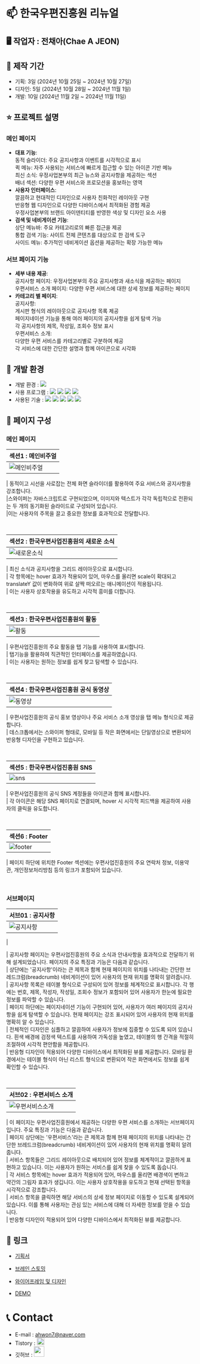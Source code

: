 # 📫 한국우편진흥원 리뉴얼

## 🖥 작업자 : 전채아(Chae A JEON)

## 📅 제작 기간
- 기획: 3일 (2024년 10월 25일 ~ 2024년 10월 27일)
- 디자인: 5일 (2024년 10월 28일 ~ 2024년 11월 1일)
- 개발: 10일 (2024년 11월 2일 ~ 2024년 11월 11일)

## ⭐️ 프로젝트 설명

### 메인 페이지 
- <b>대표 기능</b>: <br>
           동적 슬라이더: 주요 공지사항과 이벤트를 시각적으로 표시<br>
           퀵 메뉴: 자주 사용되는 서비스에 빠르게 접근할 수 있는 아이콘 기반 메뉴<br>
           최신 소식: 우정사업본부의 최근 뉴스와 공지사항을 제공하는 섹션<br>
           배너 섹션: 다양한 우편 서비스와 프로모션을 홍보하는 영역<br>
- <b>사용자 인터페이스</b>:<br>
                   깔끔하고 현대적인 디자인으로 사용자 친화적인 레이아웃 구현<br>
                   반응형 웹 디자인으로 다양한 디바이스에서 최적화된 경험 제공<br>
                   우정사업본부의 브랜드 아이덴티티를 반영한 색상 및 디자인 요소 사용<br>
- <b>검색 및 네비게이션 기능</b>:<br>
                        상단 메뉴바: 주요 카테고리로의 빠른 접근을 제공<br>
                        통합 검색 기능: 사이트 전체 콘텐츠를 대상으로 한 검색 도구<br>
                        사이드 메뉴: 추가적인 네비게이션 옵션을 제공하는 확장 가능한 메뉴<br>

### 서브 페이지 기능

- <b>세부 내용 제공</b>:<br>
  공지사항 페이지: 우정사업본부의 주요 공지사항과 새소식을 제공하는 페이지<br>
  우편서비스 소개 페이지: 다양한 우편 서비스에 대한 상세 정보를 제공하는 페이지<br>
- <b>카테고리 별 페이지</b>: <br>
공지사항:<br>
게시판 형식의 레이아웃으로 공지사항 목록 제공<br>
페이지네이션 기능을 통해 여러 페이지의 공지사항을 쉽게 탐색 가능<br>
각 공지사항의 제목, 작성일, 조회수 정보 표시<br>
우편서비스 소개:<br>
다양한 우편 서비스를 카테고리별로 구분하여 제공<br>
각 서비스에 대한 간단한 설명과 함께 아이콘으로 시각화


## 💾 개발 환경

- 개발 환경 : <img src="https://img.shields.io/badge/windows10-0078D6?style=flat-square&logo=windows10&logoColor=white"/>
- 사용 프로그램 : <img src="https://img.shields.io/badge/Vs code-007ACC?style=flat-square&logo=visualstudiocode&logoColor=white"/> <img src="https://img.shields.io/badge/Photoshop-31A8FF?style=flat-square&logo=adobephotoshop&logoColor=white"/> <img src="https://img.shields.io/badge/Illustrator-f8a829?style=flat-square&logo=adobeillustrator&logoColor=white"/> <img src="https://img.shields.io/badge/figma-F24E1E?style=flat-square&logo=figma&logoColor=white"/>
- 사용된 기술 :
  <img src="https://img.shields.io/badge/html5-E34F26?style=flat-square&logo=html5&logoColor=white"> <img src="https://img.shields.io/badge/css3-1572B6?style=flat-square&logo=css3&logoColor=white"> <img src="https://img.shields.io/badge/jQuery-0769AD?style=flat-square&logo=jQuery&logoColor=white"> <img src="https://img.shields.io/badge/JavaScript-F7DF1E?style=flat-square&logo=JavaScript&logoColor=white"> <img src="https://img.shields.io/badge/Swiper-6332F6?style=flat-square&logo=Swiper&logoColor=white">



## 📝 페이지 구성

### 메인 페이지

| 섹션1 : 메인비주얼                                                                                                      |
| :---------------------------------------------------------------------------------------------------------------------- |
| ![메인비주얼](https://github.com/user-attachments/assets/c0f27616-bf4c-40eb-8ae3-2281e73f27bb) |

| 동적이고 시선을 사로잡는 전체 화면 슬라이더를 활용하여 주요 서비스와 공지사항을 강조합니다.<br> 
|스와이퍼는 자바스크립트로 구현되었으며, 이미지와 텍스트가 각각 독립적으로 전환되는 두 개의 동기화된 슬라이드로 구성되어 있습니다.<br> 
|이는 사용자의 주목을 끌고 중요한 정보를 효과적으로 전달합니다.

<br>

| 섹션2 : 한국우편사업진흥원의 새로운 소식                                                                                           |
| :------------------------------------------------------------------------------------------------------------------------ |
| ![새로운소식](https://github.com/user-attachments/assets/d523ced6-6f95-4ae8-aab6-5f7f628b6ed6) |

| 최신 소식과 공지사항을 그리드 레이아웃으로 표시합니다. <br>
| 각 항목에는 hover 효과가 적용되어 있어, 마우스를 올리면 scale이 확대되고 translateY 값이 변화하여 위로 살짝 떠오르는 애니메이션이 적용됩니다.<br> 
| 이는 사용자 상호작용을 유도하고 시각적 흥미를 더합니다.

<br>

| 섹션3 : 한국우편사업진흥원의 활동                                                                                                          |
| :----------------------------------------------------------------------------------------------------------------------- |
| ![활동](https://github.com/user-attachments/assets/d2ee819f-bcbd-48ed-b882-1b9a5903cea3) |

| 우편사업진흥원의 주요 활동을 탭 기능를 사용하여 표시합니다.<br> 
| 탭기능을 활용하여 직관적인 인터페이스를 제공하였습니다.<br> 
| 이는 사용자는 원하는 정보를 쉽게 찾고 탐색할 수 있습니다.

<br>

| 섹션4 : 한국우편사업진흥원 공식 동영상                                                                                                           |
| :--------------------------------------------------------------------------------------------------------------------- |
| ![동영상](https://github.com/user-attachments/assets/4650b2e3-4c30-4a4a-9c22-6edeedb9422c) |

| 우편사업진흥원의 공식 홍보 영상이나 주요 서비스 소개 영상을 탭 메뉴 형식으로 제공합니다.<br> 
| 데스크톱에서는 스와이퍼 형태로, 모바일 등 작은 화면에서는 단일영상으로 변환되어 반응형 디자인을 구현하고 있습니다.

<br>

| 섹션5 : 한국우편사업진흥원 SNS                                                                                                        |
| :------------------------------------------------------------------------------------------------------------------------ |
| ![sns](https://github.com/user-attachments/assets/dbf7974f-6958-45c3-80d6-9f760aea3f1c) |

| 우편사업진흥원의 공식 SNS 계정들을 아이콘과 함께 표시합니다.<br> 
| 각 아이콘은 해당 SNS 페이지로 연결되며, hover 시 시각적 피드백을 제공하여 사용자의 클릭을 유도합니다.

<br>

| 섹션6 : Footer                                                                                                           |
| :------------------------------------------------------------------------------------------------------------------------------ |
| ![footer](https://github.com/user-attachments/assets/65427da5-f7ca-4e83-9d6a-6c890ae4e959) |

|  페이지 하단에 위치한 Footer 섹션에는 우편사업진흥원의 주요 연락처 정보, 이용약관, 개인정보처리방침 등의 링크가 포함되어 있습니다.

<br>

### 서브페이지

| 서브01 : 공지사항                                                                                                        |
| :------------------------------------------------------------------------------------------------------------------------ |
| ![공지사항](https://github.com/user-attachments/assets/94aa0909-fb89-4366-9561-a770db96ef60)
|

| 공지사항 페이지는 우편사업진흥원의 주요 소식과 안내사항을 효과적으로 전달하기 위해 설계되었습니다. 페이지의 주요 특징과 기능은 다음과 같습니다.<br> 
| 상단에는 '공지사항'이라는 큰 제목과 함께 현재 페이지의 위치를 나타내는 간단한 브레드크럼(breadcrumb) 네비게이션이 있어 사용자의 현재 위치를 명확히 알려줍니다.<br> 
| 공지사항 목록은 테이블 형식으로 구성되어 있어 정보를 체계적으로 표시합니다. 각 행에는 번호, 제목, 작성자, 작성일, 조회수 정보가 포함되어 있어 사용자가 한눈에 필요한 정보를 파악할 수 있습니다.<br> 
| 페이지 하단에는 페이지네이션 기능이 구현되어 있어, 사용자가 여러 페이지의 공지사항을 쉽게 탐색할 수 있습니다. 현재 페이지는 강조 표시되어 있어 사용자의 현재 위치를 명확히 알 수 있습니다.<br> 
| 전체적인 디자인은 심플하고 깔끔하여 사용자가 정보에 집중할 수 있도록 되어 있습니다. 흰색 배경에 검정색 텍스트를 사용하여 가독성을 높였고, 테이블의 행 간격을 적절히 조절하여 시각적 편안함을 제공합니다.<br> 
| 반응형 디자인이 적용되어 다양한 디바이스에서 최적화된 뷰를 제공합니다. 모바일 환경에서는 테이블 형식이 아닌 리스트 형식으로 변환되어 작은 화면에서도 정보를 쉽게 확인할 수 있습니다.<br> 

<br>

| 서브02 : 우편서비스 소개                                                                                                       |
| :---------------------------------------------------------------------------------------------------------------------- |
| ![우편서비스소개](https://github.com/user-attachments/assets/e0b239e9-64c9-4b40-b617-30bb9dcc728a) |

| 이 페이지는 우편사업진흥원에서 제공하는 다양한 우편 서비스를 소개하는 서브페이지입니다. 주요 특징과 기능은 다음과 같습니다.<br> 
| 페이지 상단에는 '우편서비스'라는 큰 제목과 함께 현재 페이지의 위치를 나타내는 간단한 브레드크럼(breadcrumb) 네비게이션이 있어 사용자의 현재 위치를 명확히 알려줍니다.<br> 
| 서비스 항목들은 그리드 레이아웃으로 배치되어 있어 정보를 체계적이고 깔끔하게 표현하고 있습니다. 이는 사용자가 원하는 서비스를 쉽게 찾을 수 있도록 돕습니다.<br> 
| 각 서비스 항목에는 hover 효과가 적용되어 있어, 마우스를 올리면 배경색이 변하고 약간의 그림자 효과가 생깁니다. 이는 사용자 상호작용을 유도하고 현재 선택된 항목을 시각적으로 강조합니다.<br> 
| 서비스 항목을 클릭하면 해당 서비스의 상세 정보 페이지로 이동할 수 있도록 설계되어 있습니다. 이를 통해 사용자는 관심 있는 서비스에 대해 더 자세한 정보를 얻을 수 있습니다.<br> 
| 반응형 디자인이 적용되어 있어 다양한 디바이스에서 최적화된 뷰를 제공합니다. 

## 🔗 링크

- [기획서](https://docs.google.com/presentation/d/e/2PACX-1vSRPFusNZ-TxYgtPGHedFYUDr0O1gXHYkDOqyT1r7J8V4E2ELbkbU-KsKfay5a2M938kb45RqSEr5Lb/pub?start=false&loop=false&delayms=3000)
  
- [브레인 스토밍](https://www.figma.com/board/t5tlvgOl4THvcdCaKpV5Ps/%EA%B3%B5%EA%B3%B5%EA%B8%B0%EA%B4%80-%EB%A6%AC%EB%89%B4%EC%96%BC_%EC%A0%84%EC%B1%84%EC%95%84?node-id=0-1&t=oBG2ojBD84wX4vPW-1)

- [와이어프레임 및 디자인](https://www.figma.com/design/pgjrEDeQH0x6ogzVNMS6hA/%EA%B3%B5%EA%B3%B5%EA%B8%B0%EA%B4%80-%EB%A6%AC%EB%89%B4%EC%96%BC_%EC%A0%84%EC%B1%84%EC%95%84?node-id=121-341&t=K5y2eRG6dNCuzWds-1)
  
- [DEMO](https://jeon-chaea.github.io/KoreaPostalServiceAgency_Portfolio/)


# 📞 Contact

- E-mail : ahwon7@naver.com
- Tistory : <a href="https://chaea-note.tistory.com/">
  <img src="https://i.namu.wiki/i/CNVaHZuf0Gh8FzOCf15jCbi5hULtTNYHUrf_5U2bD-uAbShxafelnrNhFULo7O0JAZeTTq6_bSveUA5mOVtlyQ.svg" height="20px"/>
  </a>
- 깃허브 : <a href="https://github.com/Jeon-ChaeA">
  <img src="https://user-images.githubusercontent.com/68724828/185908612-22f4d219-78a7-4de7-bb02-deecaa63bffa.png" height="28px"/>
  </a>
